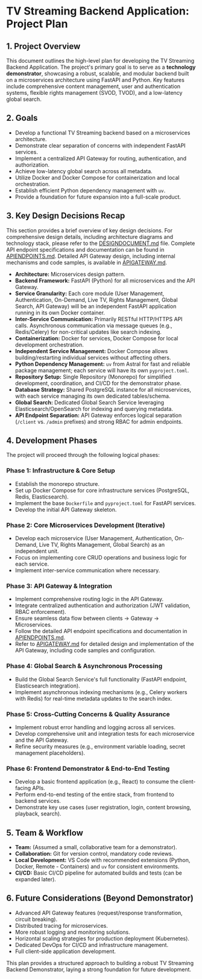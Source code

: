 # TV Streaming Backend Application: Project Plan

## 1. Project Overview

This document outlines the high-level plan for developing the TV Streaming Backend Application. The project's primary goal is to serve as a **technology demonstrator**, showcasing a robust, scalable, and modular backend built on a microservices architecture using FastAPI and Python. Key features include comprehensive content management, user and authentication systems, flexible rights management (SVOD, TVOD), and a low-latency global search.

## 2. Goals

* Develop a functional TV Streaming backend based on a microservices architecture.
* Demonstrate clear separation of concerns with independent FastAPI services.
* Implement a centralized API Gateway for routing, authentication, and authorization.
* Achieve low-latency global search across all metadata.
* Utilize Docker and Docker Compose for containerization and local orchestration.
* Establish efficient Python dependency management with `uv`.
* Provide a foundation for future expansion into a full-scale product.

## 3. Key Design Decisions Recap

This section provides a brief overview of key design decisions. For comprehensive design details, including architecture diagrams and technology stack, please refer to the [DESIGNDOCUMENT.md](./DESIGNDOCUMENT.md) file. Complete API endpoint specifications and documentation can be found in [APIENDPOINTS.md](./APIENDPOINTS.md). Detailed API Gateway design, including internal mechanisms and code samples, is available in [APIGATEWAY.md](./APIGATEWAY.md).

* **Architecture:** Microservices design pattern.
* **Backend Framework:** FastAPI (Python) for all microservices and the API Gateway.
* **Service Granularity:** Each core module (User Management, Authentication, On-Demand, Live TV, Rights Management, Global Search, API Gateway) will be an independent FastAPI application running in its own Docker container.
* **Inter-Service Communication:** Primarily RESTful HTTP/HTTPS API calls. Asynchronous communication via message queues (e.g., Redis/Celery) for non-critical updates like search indexing.
* **Containerization:** Docker for services, Docker Compose for local development orchestration.
* **Independent Service Management:** Docker Compose allows building/restarting individual services without affecting others.
* **Python Dependency Management:** `uv` from Astral for fast and reliable package management; each service will have its own `pyproject.toml`.
* **Repository Setup:** Single Repository (Monorepo) for simplified development, coordination, and CI/CD for the demonstrator phase.
* **Database Strategy:** Shared PostgreSQL instance for all microservices, with each service managing its own dedicated tables/schema.
* **Global Search:** Dedicated Global Search Service leveraging Elasticsearch/OpenSearch for indexing and querying metadata.
* **API Endpoint Separation:** API Gateway enforces logical separation (`/client` vs. `/admin` prefixes) and strong RBAC for admin endpoints.

## 4. Development Phases

The project will proceed through the following logical phases:

### Phase 1: Infrastructure & Core Setup
* Establish the monorepo structure.
* Set up Docker Compose for core infrastructure services (PostgreSQL, Redis, Elasticsearch).
* Implement the base `Dockerfile` and `pyproject.toml` for FastAPI services.
* Develop the initial API Gateway skeleton.

### Phase 2: Core Microservices Development (Iterative)
* Develop each microservice (User Management, Authentication, On-Demand, Live TV, Rights Management, Global Search) as an independent unit.
* Focus on implementing core CRUD operations and business logic for each service.
* Implement inter-service communication where necessary.

### Phase 3: API Gateway & Integration
* Implement comprehensive routing logic in the API Gateway.
* Integrate centralized authentication and authorization (JWT validation, RBAC enforcement).
* Ensure seamless data flow between clients -> Gateway -> Microservices.
* Follow the detailed API endpoint specifications and documentation in [APIENDPOINTS.md](./APIENDPOINTS.md).
* Refer to [APIGATEWAY.md](./APIGATEWAY.md) for detailed design and implementation of the API Gateway, including code samples and configuration.

### Phase 4: Global Search & Asynchronous Processing
* Build the Global Search Service's full functionality (FastAPI endpoint, Elasticsearch integration).
* Implement asynchronous indexing mechanisms (e.g., Celery workers with Redis) for real-time metadata updates to the search index.

### Phase 5: Cross-Cutting Concerns & Quality Assurance
* Implement robust error handling and logging across all services.
* Develop comprehensive unit and integration tests for each microservice and the API Gateway.
* Refine security measures (e.g., environment variable loading, secret management placeholders).

### Phase 6: Frontend Demonstrator & End-to-End Testing
* Develop a basic frontend application (e.g., React) to consume the client-facing APIs.
* Perform end-to-end testing of the entire stack, from frontend to backend services.
* Demonstrate key use cases (user registration, login, content browsing, playback, search).

## 5. Team & Workflow

* **Team:** (Assumed a small, collaborative team for a demonstrator).
* **Collaboration:** Git for version control, mandatory code reviews.
* **Local Development:** VS Code with recommended extensions (Python, Docker, Remote - Containers) and `uv` for consistent environments.
* **CI/CD:** Basic CI/CD pipeline for automated builds and tests (can be expanded later).

## 6. Future Considerations (Beyond Demonstrator)

* Advanced API Gateway features (request/response transformation, circuit breaking).
* Distributed tracing for microservices.
* More robust logging and monitoring solutions.
* Horizontal scaling strategies for production deployment (Kubernetes).
* Dedicated DevOps for CI/CD and infrastructure management.
* Full client-side application development.

This plan provides a structured approach to building a robust TV Streaming Backend Demonstrator, laying a strong foundation for future development.